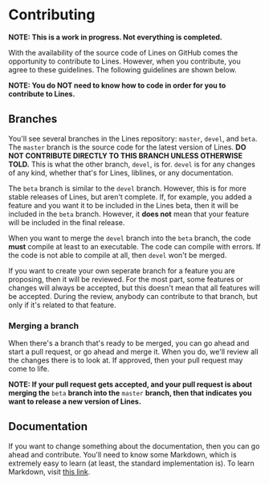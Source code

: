 # Contributing

**NOTE: This is a work in progress. Not everything is completed.**

With the availability of the source code of Lines on GitHub comes the opportunity to contribute to Lines. However, when you contribute, you agree to these guidelines. The following guidelines are shown below.

**NOTE: You do NOT need to know how to code in order for you to contribute to Lines.**

## Branches
You'll see several branches in the Lines repository: `master`, `devel`, and `beta`. The `master` branch is the source code for the latest version of Lines. **DO NOT CONTRIBUTE DIRECTLY TO THIS BRANCH UNLESS OTHERWISE TOLD.** This is what the other branch, `devel`, is for. `devel` is for any changes of any kind, whether that's for Lines, liblines, or any documentation.

The `beta` branch is similar to the `devel` branch. However, this is for more stable releases of Lines, but aren't complete. If, for example, you added a feature and you want it to be included in the Lines beta, then it will be included in the `beta` branch. However, it **does not** mean that your feature will be included in the final release.

When you want to merge the `devel` branch into the `beta` branch, the code **must** compile at least to an executable. The code can compile with errors. If the code is not able to compile at all, then `devel` won't be merged.

If you want to create your own seperate branch for a feature you are proposing, then it will be reviewed. For the most part, some features or changes will always be accepted, but this doesn't mean that all features will be accepted. During the review, anybody can contribute to that branch, but only if it's related to that feature.

### Merging a branch
When there's a branch that's ready to be merged, you can go ahead and start a pull request, or go ahead and merge it. When you do, we'll review all the changes there is to look at. If approved, then your pull request may come to life.

**NOTE: If your pull request gets accepted, and your pull request is about merging the** `beta` **branch into the** `master` **branch, then that indicates you want to release a new version of Lines.**

## Documentation
If you want to change something about the documentation, then you can go ahead and contribute. You'll need to know some Markdown, which is extremely easy to learn (at least, the standard implementation is). To learn Markdown, visit [this link](https://www.markdowntutorial.com/).
